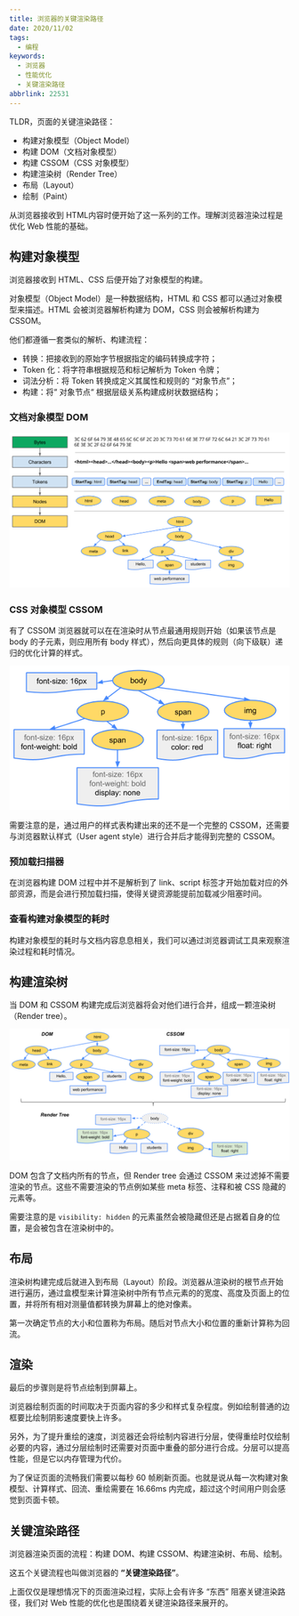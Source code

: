 ```yaml
---
title: 浏览器的关键渲染路径
date: 2020/11/02
tags:
  - 编程
keywords:
  - 浏览器
  - 性能优化
  - 关键渲染路径
abbrlink: 22531
---
```


TLDR，页面的关键渲染路径：

- 构建对象模型（Object Model）
- 构建 DOM（文档对象模型）
- 构建 CSSOM（CSS 对象模型）
- 构建渲染树（Render Tree）
- 布局（Layout）
- 绘制（Paint）

从浏览器接收到 HTML内容时便开始了这一系列的工作。理解浏览器渲染过程是优化 Web 性能的基础。

## 构建对象模型

浏览器接收到 HTML、CSS 后便开始了对象模型的构建。

对象模型（Object Model）是一种数据结构，HTML 和 CSS 都可以通过对象模型来描述。HTML 会被浏览器解析构建为 DOM，CSS 则会被解析构建为 CSSOM。

他们都遵循一套类似的解析、构建流程：

- 转换：把接收到的原始字节根据指定的编码转换成字符；
- Token 化：将字符串根据规范和标记解析为 Token 令牌；
- 词法分析：将 Token 转换成定义其属性和规则的 “对象节点”；
- 构建：将“ 对象节点“ 根据层级关系构建成树状数据结构；

### 文档对象模型 DOM

![](/images/2020/11/full-process.png)

### CSS 对象模型 CSSOM

有了 CSSOM 浏览器就可以在在渲染时从节点最通用规则开始（如果该节点是 body 的子元素，则应用所有 body 样式），然后向更具体的规则（向下级联）递归的优化计算的样式。

![](/images/2020/11/cssom-tree.png)

需要注意的是，通过用户的样式表构建出来的还不是一个完整的 CSSOM，还需要与浏览器默认样式（User agent style）进行合并后才能得到完整的 CSSOM。

### 预加载扫描器

在浏览器构建 DOM 过程中并不是解析到了 link、script 标签才开始加载对应的外部资源，而是会进行预加载扫描，使得关键资源能提前加载减少阻塞时间。

### 查看构建对象模型的耗时

构建对象模型的耗时与文档内容息息相关，我们可以通过浏览器调试工具来观察渲染过程和耗时情况。

## 构建渲染树

当 DOM 和 CSSOM 构建完成后浏览器将会对他们进行合并，组成一颗渲染树（Render tree）。

![](/images/2020/11/render-tree-construction.png)

DOM 包含了文档内所有的节点，但 Render tree 会通过 CSSOM 来过滤掉不需要渲染的节点。这些不需要渲染的节点例如某些 meta 标签、注释和被 CSS 隐藏的元素等。

需要注意的是 `visibility: hidden` 的元素虽然会被隐藏但还是占据着自身的位置，是会被包含在渲染树中的。

## 布局

渲染树构建完成后就进入到布局（Layout）阶段。浏览器从渲染树的根节点开始进行遍历，通过盒模型来计算渲染树中所有节点元素的的宽度、高度及页面上的位置，并将所有相对测量值都转换为屏幕上的绝对像素。

第一次确定节点的大小和位置称为布局。随后对节点大小和位置的重新计算称为回流。

## 渲染

最后的步骤则是将节点绘制到屏幕上。

浏览器绘制页面的时间取决于页面内容的多少和样式复杂程度。例如绘制普通的边框要比绘制阴影速度要快上许多。

另外，为了提升重绘的速度，浏览器还会将绘制内容进行分层，使得重绘时仅绘制必要的内容，通过分层绘制时还需要对页面中重叠的部分进行合成。分层可以提高性能，但是它以内存管理为代价。

为了保证页面的流畅我们需要以每秒 60 帧刷新页面。也就是说从每一次构建对象模型、计算样式、回流、重绘需要在 16.66ms 内完成，超过这个时间用户则会感觉到页面卡顿。

## 关键渲染路径

浏览器渲染页面的流程：构建 DOM、构建 CSSOM、构建渲染树、布局、绘制。

这五个关键流程也叫做浏览器的 **“关键渲染路径”**。

上面仅仅是理想情况下的页面渲染过程，实际上会有许多 “东西” 阻塞关键渲染路径，我们对 Web 性能的优化也是围绕着关键渲染路径来展开的。